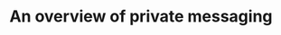 ---
layout: post
title: An overview of private messaging
excerpt: ""
categories: browse
tags: [Private messaging]
primary_tag: Sharing your content
secondary_tag: Private messaging
comments: false
share: true
identifier: private-messaging

---